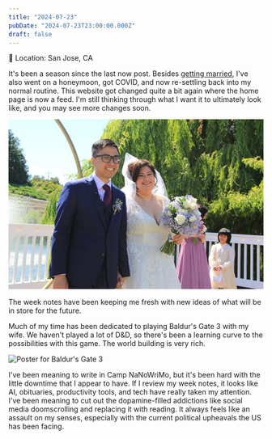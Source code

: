 ```yaml
---
title: "2024-07-23"
pubDate: "2024-07-23T23:00:00.000Z"
draft: false
---
```


📍 Location: San Jose, CA

It's been a season since the last now post. Besides [getting married](/blog/2024-06-12-newsletter-may-2024-updates/), I've also went on a honeymoon, got COVID, and now re-settling back into my normal routine. This website got changed quite a bit again where the home page is now a feed. I'm still thinking through what I want it to ultimately look like, and you may see more changes soon.

![Walking away from the altar](../../images/wedding-image-1.jpeg)

The week notes have been keeping me fresh with new ideas of what will be in store for the future.

Much of my time has been dedicated to playing Baldur's Gate 3 with my wife. We haven't played a lot of D&D, so there's been a learning curve to the possibilities with this game. The world building is very rich.

![Poster for Baldur's Gate 3](https://encrypted-tbn2.gstatic.com/images?q=tbn:ANd9GcTfHf00n-K29UJL0yUMLv6-MIsfGv1F7YuGprMdjVequP_n3St8)

I've been meaning to write in Camp NaNoWriMo, but it's been hard with the little downtime that I appear to have.
If I review my week notes, it looks like AI, obituaries, productivity tools, and tech have really taken my attention. I've been meaning to cut out the dopamine-filled addictions like social media doomscrolling and replacing it with reading. It always feels like an assault on my senses, especially with the current political upheavals the US has been facing.
